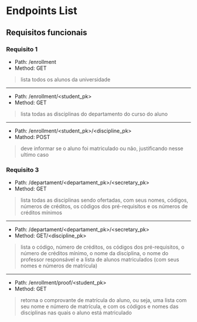 # Endpoints List
## Requisitos funcionais
### Requisito 1
- Path: /enrollment
- Method: GET
> lista todos os alunos da universidade
---
- Path: /enrollment/<student_pk>
- Method: GET
> lista todas as disciplinas do departamento do curso do aluno
---
- Path: /enrollment/<student_pk>/<discipline_pk>
- Mathod: POST
> deve informar se o aluno foi matriculado ou não, justificando nesse ultimo caso

### Requisito 3
- Path: /departament/<departament_pk>/<secretary_pk>
- Method: GET
> lista todas as disciplinas sendo ofertadas, com seus nomes, códigos, números de créditos, os códigos dos pré-requisitos e os números de créditos mínimos
---
- Path: /departament/<departament_pk>/<secretary_pk>
- Method: GET/<discipline_pk>
> lista o código, número de créditos, os códigos dos pré-requisitos, o número de créditos mínimo, o nome da disciplina, o nome do professor responsável e a lista de alunos matriculados (com seus nomes e números de matrícula)
---
- Path: /enrollment/proof/<student_pk>
- Method: GET
> retorna o comprovante de matrícula do aluno, ou seja, uma lista com seu nome e número de matrícula, e com os códigos e nomes das disciplinas nas quais o aluno está matriculado
